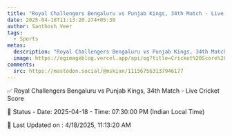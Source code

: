 ```yaml
---
title: "Royal Challengers Bengaluru vs Punjab Kings, 34th Match - Live Cricket Score"
date: 2025-04-18T11:13:20.274+05:30
author: Santhosh Veer
tags:
  - Sports
metas:
  description: "Royal Challengers Bengaluru vs Punjab Kings, 34th Match - Live Cricket Score - Date: 2025-04-18 - Time: 07:30:00 PM (Indian Local Time)"
  image: https://ogimageblog.vercel.app/api/og?title=Cricket%20Score%20%F0%9F%8F%8F
comments:
  src: https://mastodon.social/@mskian/111567563137946177
---
```


✅ Royal Challengers Bengaluru vs Punjab Kings, 34th Match - Live Cricket Score

📑 Status - Date: 2025-04-18 - Time: 07:30:00 PM (Indian Local Time)

<!--more-->

📝 Last Updated on : 4/18/2025, 11:13:20 AM
